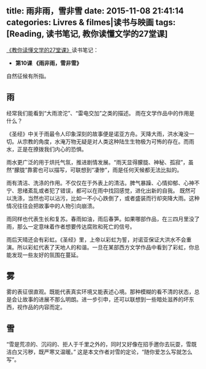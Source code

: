 title: 雨非雨，雪非雪
date: 2015-11-08 21:41:14
categories: Livres & filmes|读书与映画
tags: [Reading, 读书笔记, 教你读懂文学的27堂课]
---

[《教你读懂文学的27堂课》](http://book.douban.com/subject/6877623/)读书笔记：

- **第10课 《雨非雨，雪非雪》**

自然征候有所指。

<!-- more -->

## 雨
经常我们能看到“大雨滂沱”、“雷电交加”之类的描述。
雨在文学作品中的作用是什么？

《圣经》中关于雨最令人印象深刻的故事便是诺亚方舟。天降大雨，洪水淹没一切。从宗教的角度，水淹万物无疑是对人类这种陆生生物极为可怖的存在。而雨水，正是在撩拨我们内心的恐惧。

雨水更广泛的用于烘托气氛，推进剧情发展。“雨天显得朦胧、神秘、孤寂”，虽然“朦胧”靠雾也可以描写，可联想到“凄惨”，雨是任何天候都无法比拟的。

雨有清洁、洗涤的作用。不仅仅在于外表上的清洁。脾气暴躁、心情抑郁、心神不宁、思绪紊乱或者犯了错误，都可以在雨中找回感觉，进化出新的自我。
既然可以洗涤，当然也可以沾污，比如一不小心跌倒了，或者盛装而行却突降大雨。这种情况往往会把故事中的人物引向崩溃。

雨同样也代表生长和复苏。春雨如油，雨后春笋。如果哪部作品，在三四月里没了雨，那么一定意味着作者想要传达腐败和死亡的信号。

雨后天晴还会有彩虹。《圣经》里，上帝以彩虹为誓，对诺亚保证大洪水不会重演。所以彩虹代表了天地人的和谐。一旦在某部西方文学作品中看到了彩虹，你总能发现一些友好的氛围在蔓延。

## 雾
雾的表征很直观。既能代表真实环境又能表述心境。那种模糊的看不清的状态，总是会让故事的进展不那么明朗。进一步引申，还可以联想到一些暗处滋养的坏东西，视作品的内容而定。

## 雪
“雪是荒凉的、沉闷的、拒人于千里之外的，同时又好像在招手邀你去玩耍，雪既洁白又污秽，既严寒又温暖。”
这是本文作者对雪的定论，“随你爱怎么写就怎么写”。


